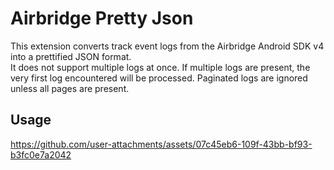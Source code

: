 # Airbridge Pretty Json

This extension converts track event logs from the Airbridge Android SDK v4 into a prettified JSON format.  
It does not support multiple logs at once. If multiple logs are present, the very first log encountered will be processed.
Paginated logs are ignored unless all pages are present.

## Usage

https://github.com/user-attachments/assets/07c45eb6-109f-43bb-bf93-b3fc0e7a2042
